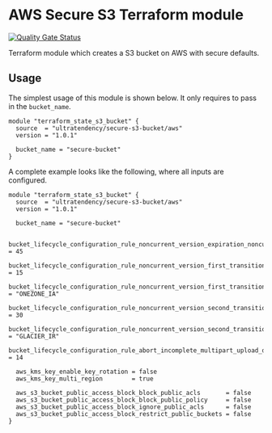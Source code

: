 # AWS Secure S3 Terraform module

[![Quality Gate Status](https://sonarcloud.io/api/project_badges/measure?project=ultratendency_terraform-aws-secure-s3-bucket&metric=alert_status)](https://sonarcloud.io/summary/new_code?id=ultratendency_terraform-aws-secure-s3-bucket)

Terraform module which creates a S3 bucket on AWS with secure defaults.

## Usage

The simplest usage of this module is shown below. It only requires to pass in the `bucket_name`.

```hcl
module "terraform_state_s3_bucket" {
  source  = "ultratendency/secure-s3-bucket/aws"
  version = "1.0.1"

  bucket_name = "secure-bucket"
}
```

A complete example looks like the following, where all inputs are configured.

```hcl
module "terraform_state_s3_bucket" {
  source  = "ultratendency/secure-s3-bucket/aws"
  version = "1.0.1"

  bucket_name = "secure-bucket"

  bucket_lifecycle_configuration_rule_noncurrent_version_expiration_noncurrent_days           = 45
  bucket_lifecycle_configuration_rule_noncurrent_version_first_transition_noncurrent_days     = 15
  bucket_lifecycle_configuration_rule_noncurrent_version_first_transition_storage_class       = "ONEZONE_IA"
  bucket_lifecycle_configuration_rule_noncurrent_version_second_transition_noncurrent_days    = 30
  bucket_lifecycle_configuration_rule_noncurrent_version_second_transition_storage_class      = "GLACIER_IR"
  bucket_lifecycle_configuration_rule_abort_incomplete_multipart_upload_days_after_initiation = 14

  aws_kms_key_enable_key_rotation = false
  aws_kms_key_multi_region        = true

  aws_s3_bucket_public_access_block_block_public_acls       = false
  aws_s3_bucket_public_access_block_block_public_policy     = false
  aws_s3_bucket_public_access_block_ignore_public_acls      = false
  aws_s3_bucket_public_access_block_restrict_public_buckets = false
}
```
